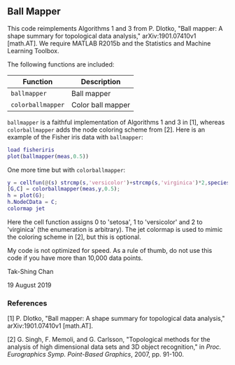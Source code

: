 Ball Mapper
-----------

This code reimplements Algorithms 1 and 3 from P. Dlotko, "Ball mapper: A
shape summary for topological data analysis," arXiv:1901.07410v1 [math.AT].
We require MATLAB R2015b and the Statistics and Machine Learning Toolbox.

The following functions are included:

| Function          | Description       |
| ----------------- | ----------------- |
| `ballmapper`      | Ball mapper       |
| `colorballmapper` | Color ball mapper |

`ballmapper` is a faithful implementation of Algorithms 1 and 3 in \[1\],
whereas `colorballmapper` adds the node coloring scheme from \[2\]. Here is
an example of the Fisher iris data with `ballmapper`:

```matlab
load fisheriris
plot(ballmapper(meas,0.5))
```

One more time but with `colorballmapper`:

```matlab
y = cellfun(@(s) strcmp(s,'versicolor')+strcmp(s,'virginica')*2,species);
[G,C] = colorballmapper(meas,y,0.5);
h = plot(G);
h.NodeCData = C;
colormap jet
```

Here the cell function assigns 0 to 'setosa', 1 to 'versicolor' and 2 to
'virginica' (the enumeration is arbitrary). The jet colormap is used to
mimic the coloring scheme in \[2\], but this is optional.

My code is not optimized for speed. As a rule of thumb, do not use this
code if you have more than 10,000 data points.

Tak-Shing Chan

19 August 2019

### References

\[1\] P. Dlotko, "Ball mapper: A shape summary for topological data
analysis," arXiv:1901.07410v1 [math.AT].

\[2\] G. Singh, F. Memoli, and G. Carlsson, "Topological methods for the
analysis of high dimensional data sets and 3D object recognition," in
*Proc. Eurographics Symp. Point-Based Graphics*, 2007, pp. 91-100.
